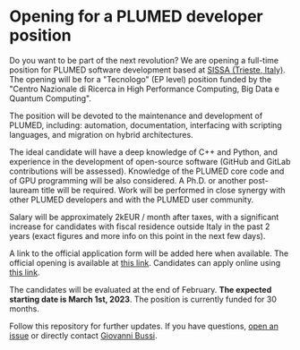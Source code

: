 # Opening for a PLUMED developer position

Do you want to be part of the next revolution? We are opening a full-time position for PLUMED software development based at [SISSA (Trieste, Italy)](https://www.sissa.it). The opening will be for a "Tecnologo" (EP level) position funded by the "Centro Nazionale di Ricerca in High Performance Computing, Big Data e Quantum Computing".

The position will be devoted to the maintenance and development of PLUMED, including: automation, documentation, interfacing with scripting languages, and migration on hybrid architectures.

The ideal candidate will have a deep knowledge of C++ and Python, and experience in the development of open-source software (GitHub and GitLab contributions will be assessed). Knowledge of the PLUMED core code and of GPU programming will be also considered. A Ph.D. or another post-lauream title will be required. Work will be performed in close synergy with other PLUMED developers and with the PLUMED user community.

Salary will be approximately 2kEUR / month after taxes, with a significant increase for candidates with fiscal residence outside Italy in the past 2 years (exact figures and more info on this point in the next few days).

A link to the official application form will be added here when available. The official opening is available at [this link](https://www.sissa.it/bandi/procedura-pubblica-di-selezione-titoli-colloquio-copertura-di-n-1-posto-di-tecnologo-tempo-2). Candidates can apply online using [this link](https://pica.cineca.it/sissa/2023-tecn-03/).

The candidates will be evaluated at the end of February. **The expected starting date is March 1st, 2023**. The position is currently funded for 30 months.

Follow this repository for further updates. If you have questions, [open an issue](https://github.com/plumed/opening-2023/issues) or directly contact [Giovanni Bussi](mailto:bussi@sissa.it).
